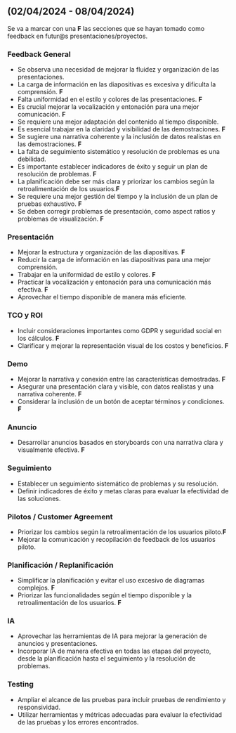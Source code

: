 ## (02/04/2024 - 08/04/2024)

Se va a marcar con una **F** las secciones que se hayan tomado como feedback en futur@s presentaciones/proyectos.

### Feedback General

- Se observa una necesidad de mejorar la fluidez y organización de las presentaciones.
- La carga de información en las diapositivas es excesiva y dificulta la comprensión. **F** 
- Falta uniformidad en el estilo y colores de las presentaciones. **F** 
- Es crucial mejorar la vocalización y entonación para una mejor comunicación. **F** 
- Se requiere una mejor adaptación del contenido al tiempo disponible.
- Es esencial trabajar en la claridad y visibilidad de las demostraciones. **F** 
- Se sugiere una narrativa coherente y la inclusión de datos realistas en las demostraciones. **F** 
- La falta de seguimiento sistemático y resolución de problemas es una debilidad.
- Es importante establecer indicadores de éxito y seguir un plan de resolución de problemas. **F** 
- La planificación debe ser más clara y priorizar los cambios según la retroalimentación de los usuarios.**F** 
- Se requiere una mejor gestión del tiempo y la inclusión de un plan de pruebas exhaustivo. **F** 
- Se deben corregir problemas de presentación, como aspect ratios y problemas de visualización. **F** 

### Presentación

- Mejorar la estructura y organización de las diapositivas. **F** 
- Reducir la carga de información en las diapositivas para una mejor comprensión.
- Trabajar en la uniformidad de estilo y colores. **F** 
- Practicar la vocalización y entonación para una comunicación más efectiva. **F** 
- Aprovechar el tiempo disponible de manera más eficiente.

### TCO y ROI

- Incluir consideraciones importantes como GDPR y seguridad social en los cálculos. **F** 
- Clarificar y mejorar la representación visual de los costos y beneficios. **F** 

### Demo

- Mejorar la narrativa y conexión entre las características demostradas. **F** 
- Asegurar una presentación clara y visible, con datos realistas y una narrativa coherente. **F** 
- Considerar la inclusión de un botón de aceptar términos y condiciones. **F** 

### Anuncio

- Desarrollar anuncios basados en storyboards con una narrativa clara y visualmente efectiva. **F** 

### Seguimiento

- Establecer un seguimiento sistemático de problemas y su resolución.
- Definir indicadores de éxito y metas claras para evaluar la efectividad de las soluciones.

### Pilotos / Customer Agreement

- Priorizar los cambios según la retroalimentación de los usuarios piloto.**F** 
- Mejorar la comunicación y recopilación de feedback de los usuarios piloto.

### Planificación / Replanificación

- Simplificar la planificación y evitar el uso excesivo de diagramas complejos. **F** 
- Priorizar las funcionalidades según el tiempo disponible y la retroalimentación de los usuarios. **F** 

### IA

- Aprovechar las herramientas de IA para mejorar la generación de anuncios y presentaciones.
- Incorporar IA de manera efectiva en todas las etapas del proyecto, desde la planificación hasta el seguimiento y la resolución de problemas.

### Testing

- Ampliar el alcance de las pruebas para incluir pruebas de rendimiento y responsividad.
- Utilizar herramientas y métricas adecuadas para evaluar la efectividad de las pruebas y los errores encontrados.
